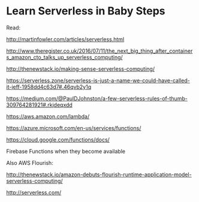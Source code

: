 # Learn Serverless in Baby Steps

Read:

http://martinfowler.com/articles/serverless.html

http://www.theregister.co.uk/2016/07/11/the_next_big_thing_after_containers_amazon_cto_talks_up_serverless_computing/

http://thenewstack.io/making-sense-serverless-computing/

https://serverless.zone/serverless-is-just-a-name-we-could-have-called-it-jeff-1958dd4c63d7#.46qvb2y1q

https://medium.com/@PaulDJohnston/a-few-serverless-rules-of-thumb-309764281921#.rkjdeqxdd

https://aws.amazon.com/lambda/

https://azure.microsoft.com/en-us/services/functions/

https://cloud.google.com/functions/docs/

Firebase Functions when they become available

Also AWS Flourish: 

http://thenewstack.io/amazon-debuts-flourish-runtime-application-model-serverless-computing/

http://serverless.com/



